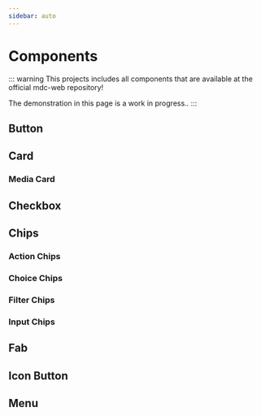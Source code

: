 ```yaml
---
sidebar: auto
---
```


# Components

::: warning
This projects includes all components that are available at the official mdc-web repository!

The demonstration in this page is a work in progress..
:::

## Button

<ButtonDemo/>

## Card

<CardDemo/>

### Media Card

<CardMediaDemo/>

## Checkbox

<CheckboxDemo/>

## Chips

### Action Chips

<ChipsActionDemo/>

### Choice Chips

<ChipsChoiceDemo/>

### Filter Chips

<ChipsFilterDemo/>

### Input Chips

<ChipsInputDemo/>

## Fab

<FabDemo/>

<!-- ## Textfield

<TextfieldDemo/> -->

## Icon Button

<IconButtonDemo/>

## Menu

<MenuDemo/>